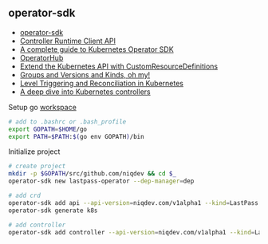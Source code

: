 ## operator-sdk

* [operator-sdk](https://github.com/operator-framework/operator-sdk/blob/master/doc/user-guide.md)
* [Controller Runtime Client API](https://github.com/operator-framework/operator-sdk/blob/master/doc/user/client.md)
* [A complete guide to Kubernetes Operator SDK](https://banzaicloud.com/blog/operator-sdk)
* [OperatorHub](https://operatorhub.io)
* [Extend the Kubernetes API with CustomResourceDefinitions](https://kubernetes.io/docs/tasks/access-kubernetes-api/custom-resources/custom-resource-definitions)
* [Groups and Versions and Kinds, oh my!](https://book.kubebuilder.io/cronjob-tutorial/gvks.html)
* [Level Triggering and Reconciliation in Kubernetes](https://hackernoon.com/level-triggering-and-reconciliation-in-kubernetes-1f17fe30333d)
* [A deep dive into Kubernetes controllers](https://engineering.bitnami.com/articles/a-deep-dive-into-kubernetes-controllers.html)

Setup go [workspace](https://golang.org/doc/code.html#Workspaces)
```bash
# add to .bashrc or .bash_profile
export GOPATH=$HOME/go
export PATH=$PATH:$(go env GOPATH)/bin
```

Initialize project
```bash
# create project
mkdir -p $GOPATH/src/github.com/niqdev && cd $_
operator-sdk new lastpass-operator --dep-manager=dep

# add crd
operator-sdk add api --api-version=niqdev.com/v1alpha1 --kind=LastPass
operator-sdk generate k8s

# add controller
operator-sdk add controller --api-version=niqdev.com/v1alpha1 --kind=LastPass
```
